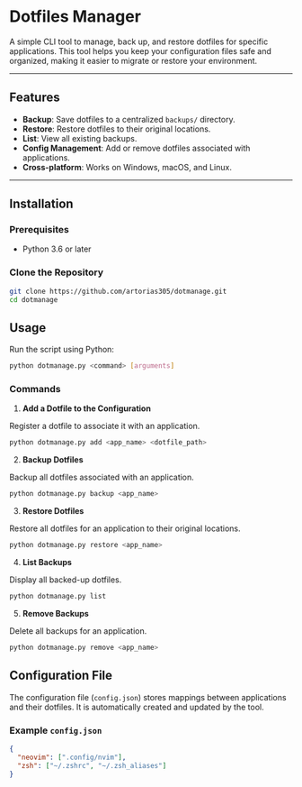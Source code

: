 # Dotfiles Manager

A simple CLI tool to manage, back up, and restore dotfiles for specific applications. This tool helps you keep your configuration files safe and organized, making it easier to migrate or restore your environment.

---

## Features

- **Backup**: Save dotfiles to a centralized `backups/` directory.
- **Restore**: Restore dotfiles to their original locations.
- **List**: View all existing backups.
- **Config Management**: Add or remove dotfiles associated with applications.
- **Cross-platform**: Works on Windows, macOS, and Linux.

---

## Installation

### Prerequisites

- Python 3.6 or later

### Clone the Repository

```bash
git clone https://github.com/artorias305/dotmanage.git
cd dotmanage
```

## Usage

Run the script using Python:

```bash
python dotmanage.py <command> [arguments]
```

### Commands

1. **Add a Dotfile to the Configuration**

Register a dotfile to associate it with an application.

```bash
python dotmanage.py add <app_name> <dotfile_path>
```

2. **Backup Dotfiles**

Backup all dotfiles associated with an application.

```bash
python dotmanage.py backup <app_name>
```

3. **Restore Dotfiles**

Restore all dotfiles for an application to their original locations.

```bash
python dotmanage.py restore <app_name>
```

4. **List Backups**

Display all backed-up dotfiles.

```bash
python dotmanage.py list
```

5. **Remove Backups**

Delete all backups for an application.

```bash
python dotmanage.py remove <app_name>
```

## Configuration File

The configuration file (`config.json`) stores mappings between applications and their dotfiles. It is automatically created and updated by the tool.

### Example `config.json`

```json
{
  "neovim": [".config/nvim"],
  "zsh": ["~/.zshrc", "~/.zsh_aliases"]
}
```
